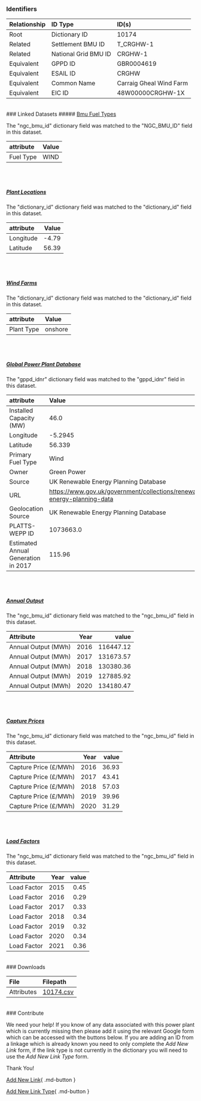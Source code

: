 ### Identifiers

| Relationship   | ID Type              | ID(s)                   |
|:---------------|:---------------------|:------------------------|
| Root           | Dictionary ID        | 10174                   |
| Related        | Settlement BMU ID    | T_CRGHW-1               |
| Related        | National Grid BMU ID | CRGHW-1                 |
| Equivalent     | GPPD ID              | GBR0004619              |
| Equivalent     | ESAIL ID             | CRGHW                   |
| Equivalent     | Common Name          | Carraig Gheal Wind Farm |
| Equivalent     | EIC ID               | 48W00000CRGHW-1X        |

<br>
### Linked Datasets
##### <a href="https://osuked.github.io/Power-Station-Dictionary/datasets/bmu-fuel-types">Bmu Fuel Types</a>



The "ngc_bmu_id" dictionary field was matched to the "NGC_BMU_ID" field in this dataset.

| attribute   | Value   |
|:------------|:--------|
| Fuel Type   | WIND    |

<br><br>
##### <a href="https://osuked.github.io/Power-Station-Dictionary/datasets/plant-locations">Plant Locations</a>



The "dictionary_id" dictionary field was matched to the "dictionary_id" field in this dataset.

| attribute   |   Value |
|:------------|--------:|
| Longitude   |   -4.79 |
| Latitude    |   56.39 |

<br><br>
##### <a href="https://osuked.github.io/Power-Station-Dictionary/datasets/wind-farms">Wind Farms</a>



The "dictionary_id" dictionary field was matched to the "dictionary_id" field in this dataset.

| attribute   | Value   |
|:------------|:--------|
| Plant Type  | onshore |

<br><br>
##### <a href="https://osuked.github.io/Power-Station-Dictionary/datasets/global-power-plant-database">Global Power Plant Database</a>



The "gppd_idnr" dictionary field was matched to the "gppd_idnr" field in this dataset.

| attribute                           | Value                                                                    |
|:------------------------------------|:-------------------------------------------------------------------------|
| Installed Capacity (MW)             | 46.0                                                                     |
| Longitude                           | -5.2945                                                                  |
| Latitude                            | 56.339                                                                   |
| Primary Fuel Type                   | Wind                                                                     |
| Owner                               | Green Power                                                              |
| Source                              | UK Renewable Energy Planning Database                                    |
| URL                                 | https://www.gov.uk/government/collections/renewable-energy-planning-data |
| Geolocation Source                  | UK Renewable Energy Planning Database                                    |
| PLATTS-WEPP ID                      | 1073663.0                                                                |
| Estimated Annual Generation in 2017 | 115.96                                                                   |

<br><br>
##### <a href="https://osuked.github.io/Power-Station-Dictionary/datasets/annual-output">Annual Output</a>



The "ngc_bmu_id" dictionary field was matched to the "ngc_bmu_id" field in this dataset.

| Attribute           |   Year |     value |
|:--------------------|-------:|----------:|
| Annual Output (MWh) |   2016 | 116447.12 |
| Annual Output (MWh) |   2017 | 131673.57 |
| Annual Output (MWh) |   2018 | 130380.36 |
| Annual Output (MWh) |   2019 | 127885.92 |
| Annual Output (MWh) |   2020 | 134180.47 |

<br><br>
##### <a href="https://osuked.github.io/Power-Station-Dictionary/datasets/capture-prices">Capture Prices</a>



The "ngc_bmu_id" dictionary field was matched to the "ngc_bmu_id" field in this dataset.

| Attribute             |   Year |   value |
|:----------------------|-------:|--------:|
| Capture Price (£/MWh) |   2016 |   36.93 |
| Capture Price (£/MWh) |   2017 |   43.41 |
| Capture Price (£/MWh) |   2018 |   57.03 |
| Capture Price (£/MWh) |   2019 |   39.96 |
| Capture Price (£/MWh) |   2020 |   31.29 |

<br><br>
##### <a href="https://osuked.github.io/Power-Station-Dictionary/datasets/load-factors">Load Factors</a>



The "ngc_bmu_id" dictionary field was matched to the "ngc_bmu_id" field in this dataset.

| Attribute   |   Year |   value |
|:------------|-------:|--------:|
| Load Factor |   2015 |    0.45 |
| Load Factor |   2016 |    0.29 |
| Load Factor |   2017 |    0.33 |
| Load Factor |   2018 |    0.34 |
| Load Factor |   2019 |    0.32 |
| Load Factor |   2020 |    0.34 |
| Load Factor |   2021 |    0.36 |


<br>
### Downloads


| File       | Filepath                                                                              |
|:-----------|:--------------------------------------------------------------------------------------|
| Attributes | [10174.csv](https://osuked.github.io/Power-Station-Dictionary/object_attrs/10174.csv) |


<br>
### Contribute

We need your help! If you know of any data associated with this power plant which is currently missing then please add it using the relevant Google form which can be accessed with the buttons below.  If you are adding an ID from a linkage which is already known you need to only complete the *Add New Link* form, if the link type is not currently in the dictionary you will need to use the *Add New Link Type* form.

Thank You!

[Add New Link](https://docs.google.com/forms/d/e/1FAIpQLSc5jRsQ7NgiLLXbwo9PUdwTQyuqbRwThltG56-o6NVSe7E_nw/viewform?usp=pp_url&entry.251912331=10174){ .md-button }

[Add New Link Type](https://docs.google.com/forms/d/e/1FAIpQLSdQfLmfOR0Vw4Z7gDQAIhBbqIifd1RuSFPKmDQpROhOqjo7ew/viewform?usp=pp_url&entry.2141539628=10174){ .md-button }